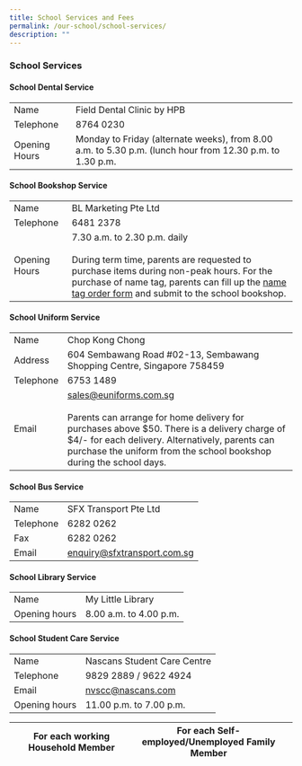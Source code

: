 ```yaml
---
title: School Services and Fees
permalink: /our-school/school-services/
description: ""
---
```

### School Services

#### School Dental Service
|  |  |
| -------- | -------- |
| Name | Field Dental Clinic by HPB |
| Telephone | 8764 0230 |
| Opening Hours | Monday to Friday (alternate weeks), from 8.00 a.m. to 5.30 p.m. (lunch hour from 12.30 p.m. to 1.30 p.m. |

#### School Bookshop Service
|  |  |  
| -------- | -------- |
| Name | BL Marketing Pte Ltd | 
|Telephone | 6481 2378|
| Opening Hours | 7.30 a.m. to 2.30 p.m. daily<br><br>During term time, parents are requested to purchase items during non-peak hours. For the purchase of name tag, parents can fill up the [name tag order form](/files/nametag%20order.pdf) and submit to the school bookshop.|

#### School Uniform Service
|  |  | 
| -------- | -------- |
| Name | Chop Kong Chong | 
| Address | 604 Sembawang Road #02-13, Sembawang Shopping Centre, Singapore 758459|
| Telephone | 6753 1489 |
| Email | sales@euniforms.com.sg <br><br>Parents can arrange for home delivery for purchases above $50. There is a delivery charge of $4/- for each delivery. Alternatively, parents can purchase the uniform from the school bookshop  during the school days.|

#### School Bus Service
|  |  | 
| -------- | -------- |
| Name | SFX Transport Pte Ltd |
| Telephone | 6282 0262 |
| Fax | 6282 0262 |
| Email | enquiry@sfxtransport.com.sg|

#### School Library Service
|  |  |
| -------- | -------- | 
| Name | My Little Library |
| Opening hours | 8.00 a.m. to 4.00 p.m. |

#### School Student Care Service
|  |  | 
| -------- | -------- |
| Name | Nascans Student Care Centre |
| Telephone | 9829 2889 / 9622 4924 |
| Email | nvscc@nascans.com
|Opening hours | 11.00 p.m. to 7.00 p.m. |application:

|  | For each working Household Member | For each Self-employed/Unemployed Family Member |
|:---:|---|---|
